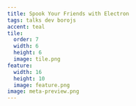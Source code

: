 ```yaml
---
title: Spook Your Friends with Electron
tags: talks dev borojs
accent: teal
tile:
  order: 7
  width: 6
  height: 6
  image: tile.png
feature:
  width: 16
  height: 10
  image: feature.png
image: meta-preview.png
---
```


